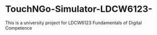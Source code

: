 # TouchNGo-Simulator-LDCW6123-
This is a university project for LDCW6123 Fundamentals of Digital Competence
